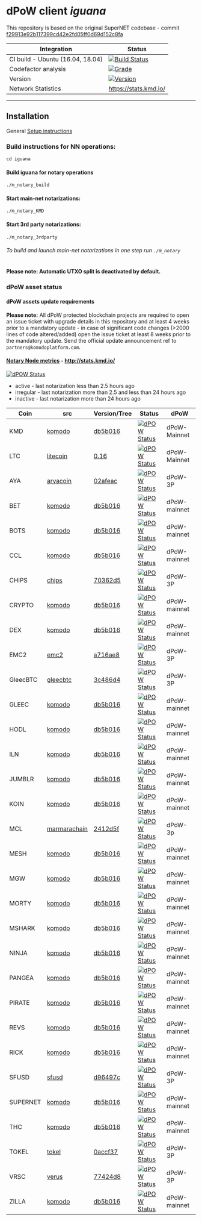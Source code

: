 # dPoW client _iguana_

This repository is based on the original SuperNET codebase - commit [f29913e92b117399cd42e2fd05ff0d69d152c8fa](https://github.com/ca333/SuperNET/commit/f29913e92b117399cd42e2fd05ff0d69d152c8fa)

Integration | Status 
-------------|------
CI build - Ubuntu (16.04, 18.04) | [![Build Status](https://github.com/komodoplatform/dpow/workflows/CI/badge.svg?maxAge=60)](https://github.com/KomodoPlatform/dPoW/actions)
Codefactor analysis | [![Grade](https://img.shields.io/codefactor/grade/github/komodoplatform/dpow)](https://www.codefactor.io/repository/github/komodoplatform/dpow)
Version | [![Version](https://img.shields.io/github/v/release/komodoplatform/dPoW)](https://github.com/KomodoPlatform/dPoW/releases)
Network Statistics | https://stats.kmd.io/

---


## Installation 

General [Setup instructions](https://docs.komodoplatform.com/notary/setup-Komodo-Notary-Node.html#setup-komodo-notary-node)

### Build instructions for NN operations:


`cd iguana`

#### Build iguana for notary operations
`./m_notary_build`

#### Start main-net notarizations:
`./m_notary_KMD`

#### Start 3rd party notarizations:
`./m_notary_3rdparty`


###### To build and launch main-net notarizations in one step run `./m_notary`

#

**Please note: Automatic UTXO split is deactivated by default.**

### dPoW asset status

#### dPoW assets update requirements

**Please note:** All dPoW protected blockchain projects are required to open an issue ticket with upgrade details in this repository and at least 4 weeks prior to a mandatory update - in case of significant code changes (>2000 lines of code altered/added) open the issue ticket at least 8 weeks prior to the mandatory update. Send the official update announcement ref to `partners@komodoplatform.com`.

#### [Notary Node metrics](http://stats.kmd.io/) - http://stats.kmd.io/

[![dPOW Status](https://badges.komodo.live/svg/date_badge.svg?maxAge=60)](https://komodostats.com)
* active - last notarization less than 2.5 hours ago
* irregular - last notarization more than 2.5 and less than 24 hours ago
* inactive - last notarization more than 24 hours ago

Coin | src | Version/Tree | Status | dPoW 
--------|------|---|------|------
KMD | [komodo](https://github.com/komodoplatform/komodo) | [db5b016](https://github.com/KomodoPlatform/komodo/tree/db5b016cf7b8ffffe440ad774dee8c6815ce5726) | [![dPOW Status](https://badges.komodo.live/svg/KMD_badge.svg?maxAge=60)](https://komodostats.com) | dPoW-Mainnet
LTC | [litecoin](https://github.com/litecoin-project/litecoin) | [0.16](https://github.com/litecoin-project/litecoin/tree/69fce744115a7d2889ff1b90e89582b83de405ad) | [![dPOW Status](https://badges.komodo.live/svg/KMD_badge.svg?maxAge=60)](https://komodostats.com) | dPoW-Mainnet
AYA | [aryacoin](https://github.com/KomodoPlatform/AYAv2) | [02afeac](https://github.com/KomodoPlatform/AYAv2/commit/02afeacdc0702bd160abef603f03167381f39097) | [![dPOW Status](https://badges.komodo.live/svg/AYA_badge.svg?maxAge=60)](https://komodostats.com) | dPoW-3P
BET | [komodo](https://github.com/komodoplatform/komodo) | [db5b016](https://github.com/KomodoPlatform/komodo/tree/db5b016cf7b8ffffe440ad774dee8c6815ce5726) | [![dPOW Status](https://badges.komodo.live/svg/BET_badge.svg?maxAge=60)](https://komodostats.com) | dPoW-mainnet
BOTS | [komodo](https://github.com/komodoplatform/komodo) | [db5b016](https://github.com/KomodoPlatform/komodo/tree/db5b016cf7b8ffffe440ad774dee8c6815ce5726) | [![dPOW Status](https://badges.komodo.live/svg/BOTS_badge.svg?maxAge=60)](https://komodostats.com) | dPoW-mainnet
CCL | [komodo](https://github.com/komodoplatform/komodo) | [db5b016](https://github.com/KomodoPlatform/komodo/tree/db5b016cf7b8ffffe440ad774dee8c6815ce5726) | [![dPOW Status](https://badges.komodo.live/svg/CCL_badge.svg?maxAge=60)](https://komodostats.com) | dPoW-mainnet
CHIPS | [chips](https://github.com/chips-blockchain/chips) | [70362d5](https://github.com/chips-blockchain/chips/tree/70362d54645748194b72e1cc753cca8be4f8629b) | [![dPOW Status](https://badges.komodo.live/svg/CHIPS_badge.svg?maxAge=60)](https://komodostats.com) | dPoW-3P
CRYPTO | [komodo](https://github.com/komodoplatform/komodo) | [db5b016](https://github.com/KomodoPlatform/komodo/tree/db5b016cf7b8ffffe440ad774dee8c6815ce5726) | [![dPOW Status](https://badges.komodo.live/svg/CRYPTO_badge.svg?maxAge=60)](https://komodostats.com) | dPoW-mainnet
DEX | [komodo](https://github.com/komodoplatform/komodo) | [db5b016](https://github.com/KomodoPlatform/komodo/tree/db5b016cf7b8ffffe440ad774dee8c6815ce5726) | [![dPOW Status](https://badges.komodo.live/svg/DEX_badge.svg?maxAge=60)](https://komodostats.com) | dPoW-mainnet
EMC2 | [emc2](https://github.com/emc2foundation/einsteinium) | [a716ae8](https://github.com/emc2foundation/einsteinium/tree/a716ae80995e51b9a9d0bd5977a3463bbda4a17e) | [![dPOW Status](https://badges.komodo.live/svg/EMC2_badge.svg?maxAge=60)](https://komodostats.com) | dPoW-3P
GleecBTC | [gleecbtc](https://github.com/KomodoPlatform/GleecBTC-FullNode-Win-Mac-Linux) | [3c486d4](https://github.com/KomodoPlatform/GleecBTC-FullNode-Win-Mac-Linux/tree/3c486d448dece7fc9a174b7a2eb36e651c1f3529) | [![dPOW Status](https://badges.komodo.live/svg/GLEECBTC_badge.svg?maxAge=60)](https://komodostats.com) | dPoW-3P
GLEEC | [komodo](https://github.com/komodoplatform/komodo) | [db5b016](https://github.com/KomodoPlatform/komodo/tree/db5b016cf7b8ffffe440ad774dee8c6815ce5726) | [![dPOW Status](https://badges.komodo.live/svg/GLEEC_badge.svg?maxAge=60)](https://komodostats.com) | dPoW-mainnet
HODL | [komodo](https://github.com/komodoplatform/komodo) | [db5b016](https://github.com/KomodoPlatform/komodo/tree/db5b016cf7b8ffffe440ad774dee8c6815ce5726) | [![dPOW Status](https://badges.komodo.live/svg/HODL_badge.svg?maxAge=60)](https://komodostats.com) | dPoW-mainnet
ILN | [komodo](https://github.com/komodoplatform/komodo) | [db5b016](https://github.com/KomodoPlatform/komodo/tree/db5b016cf7b8ffffe440ad774dee8c6815ce5726) | [![dPOW Status](https://badges.komodo.live/svg/ILN_badge.svg?maxAge=60)](https://komodostats.com) | dPoW-mainnet
JUMBLR | [komodo](https://github.com/komodoplatform/komodo) | [db5b016](https://github.com/KomodoPlatform/komodo/tree/db5b016cf7b8ffffe440ad774dee8c6815ce5726) | [![dPOW Status](https://badges.komodo.live/svg/JUMBLR_badge.svg?maxAge=60)](https://komodostats.com) | dPoW-mainnet
KOIN | [komodo](https://github.com/komodoplatform/komodo) | [db5b016](https://github.com/KomodoPlatform/komodo/tree/db5b016cf7b8ffffe440ad774dee8c6815ce5726) | [![dPOW Status](https://badges.komodo.live/svg/KOIN_badge.svg?maxAge=60)](https://komodostats.com) | dPoW-mainnet
MCL | [marmarachain](https://github.com/marmarachain/marmara) | [2412d5f](https://github.com/marmarachain/marmara/tree/2412d5f5434a6b31f86da934d53df1729956654b) | [![dPOW Status](https://badges.komodo.live/svg/MCL_badge.svg?maxAge=60)](https://komodostats.com) | dPoW-3p
MESH | [komodo](https://github.com/komodoplatform/komodo) | [db5b016](https://github.com/KomodoPlatform/komodo/tree/db5b016cf7b8ffffe440ad774dee8c6815ce5726) | [![dPOW Status](https://badges.komodo.live/svg/MESH_badge.svg?maxAge=60)](https://komodostats.com) | dPoW-mainnet
MGW | [komodo](https://github.com/komodoplatform/komodo) | [db5b016](https://github.com/KomodoPlatform/komodo/tree/db5b016cf7b8ffffe440ad774dee8c6815ce5726) | [![dPOW Status](https://badges.komodo.live/svg/MGW_badge.svg?maxAge=60)](https://komodostats.com) | dPoW-mainnet
MORTY | [komodo](https://github.com/komodoplatform/komodo) | [db5b016](https://github.com/KomodoPlatform/komodo/tree/db5b016cf7b8ffffe440ad774dee8c6815ce5726) | [![dPOW Status](https://badges.komodo.live/svg/MORTY_badge.svg?maxAge=60)](https://komodostats.com) | dPoW-mainnet
MSHARK | [komodo](https://github.com/komodoplatform/komodo) | [db5b016](https://github.com/KomodoPlatform/komodo/tree/db5b016cf7b8ffffe440ad774dee8c6815ce5726) | [![dPOW Status](https://badges.komodo.live/svg/MSHARK_badge.svg?maxAge=60)](https://komodostats.com) | dPoW-mainnet
NINJA | [komodo](https://github.com/komodoplatform/komodo) | [db5b016](https://github.com/KomodoPlatform/komodo/tree/db5b016cf7b8ffffe440ad774dee8c6815ce5726) | [![dPOW Status](https://badges.komodo.live/svg/NINJA_badge.svg?maxAge=60)](https://komodostats.com) | dPoW-mainnet
PANGEA | [komodo](https://github.com/komodoplatform/komodo) | [db5b016](https://github.com/KomodoPlatform/komodo/tree/db5b016cf7b8ffffe440ad774dee8c6815ce5726) | [![dPOW Status](https://badges.komodo.live/svg/PANGEA_badge.svg?maxAge=60)](https://komodostats.com) | dPoW-mainnet
PIRATE | [komodo](https://github.com/komodoplatform/komodo) | [db5b016](https://github.com/KomodoPlatform/komodo/tree/db5b016cf7b8ffffe440ad774dee8c6815ce5726) | [![dPOW Status](https://badges.komodo.live/svg/PIRATE_badge.svg?maxAge=60)](https://komodostats.com) | dPoW-mainnet
REVS | [komodo](https://github.com/komodoplatform/komodo) | [db5b016](https://github.com/KomodoPlatform/komodo/tree/db5b016cf7b8ffffe440ad774dee8c6815ce5726) | [![dPOW Status](https://badges.komodo.live/svg/REVS_badge.svg?maxAge=60)](https://komodostats.com) | dPoW-mainnet
RICK | [komodo](https://github.com/komodoplatform/komodo) | [db5b016](https://github.com/KomodoPlatform/komodo/tree/db5b016cf7b8ffffe440ad774dee8c6815ce5726) | [![dPOW Status](https://badges.komodo.live/svg/RICK_badge.svg?maxAge=60)](https://komodostats.com) | dPoW-mainnet
SFUSD | [sfusd](https://github.com/pbcllc/sfusd-core) | [d96497c](https://github.com/pbcllc/sfusd-core/commit/d96497cbcec0dcf185cc149f1b3988a5964e5112) | [![dPOW Status](https://badges.komodo.live/svg/SFUSD_badge.svg?maxAge=60)](https://komodostats.com) | dPoW-3P
SUPERNET | [komodo](https://github.com/komodoplatform/komodo) | [db5b016](https://github.com/KomodoPlatform/komodo/tree/db5b016cf7b8ffffe440ad774dee8c6815ce5726) | [![dPOW Status](https://badges.komodo.live/svg/SUPERNET_badge.svg?maxAge=60)](https://komodostats.com) | dPoW-mainnet
THC | [komodo](https://github.com/komodoplatform/komodo) | [db5b016](https://github.com/KomodoPlatform/komodo/tree/db5b016cf7b8ffffe440ad774dee8c6815ce5726) | [![dPOW Status](https://badges.komodo.live/svg/THC_badge.svg?maxAge=60)](https://komodostats.com) | dPoW-mainnet
TOKEL | [tokel](https://github.com/komodoplatform/komodo) | [0accf37](https://github.com/KomodoPlatform/komodo/tree/0accf370d99737008bfa11ffe7967e5ab0d17d75) | [![dPOW Status](https://badges.komodo.live/svg/TOKEL_badge.svg?maxAge=60)](https://komodostats.com) | dPoW-3P
VRSC | [verus](https://github.com/VerusCoin/VerusCoin) | [77424d8](https://github.com/VerusCoin/VerusCoin/tree/77424d8a4ef7f582f73abf4fb1ff77e08d8d280a) | [![dPOW Status](https://badges.komodo.live/svg/VRSC_badge.svg?maxAge=60)](https://komodostats.com) | dPoW-3P
ZILLA | [komodo](https://github.com/komodoplatform/komodo) | [db5b016](https://github.com/KomodoPlatform/komodo/tree/db5b016cf7b8ffffe440ad774dee8c6815ce5726) | [![dPOW Status](https://badges.komodo.live/svg/ZILLA_badge.svg?maxAge=60)](https://komodostats.com) | dPoW-mainnet
